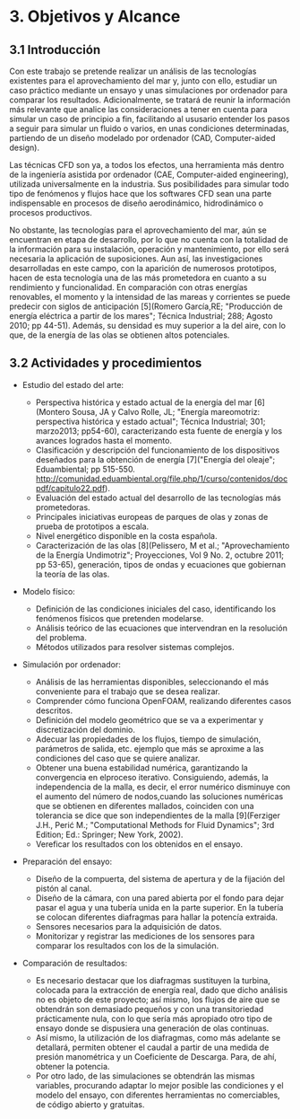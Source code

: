 # 3. Objetivos y Alcance

## 3.1 Introducción 

Con este trabajo se pretende realizar un análisis de las tecnologías existentes para el aprovechamiento del mar y, junto con ello, estudiar un caso práctico mediante un ensayo y unas simulaciones por ordenador para comparar los resultados. Adicionalmente, se tratará de reunir la información más relevante que analice las consideraciones a tener en cuenta para simular un caso de principio a fin, facilitando al ususario entender los pasos a seguir para simular un fluido o varios, en unas condiciones determinadas, partiendo de un diseño modelado por ordenador (CAD, Computer-aided design).

Las técnicas CFD son ya, a todos los efectos, una herramienta más dentro de la ingeniería asistida por ordenador (CAE, Computer-aided engineering), utilizada universalmente en la industria. Sus posibilidades para simular todo tipo de fenómenos y flujos hace que los softwares CFD sean una parte indispensable en procesos de diseño aerodinámico, hidrodinámico o procesos productivos.

No obstante, las tecnologías para el aprovechamiento del mar, aún se encuentran en etapa de desarrollo, por lo que no cuenta con la totalidad de la información para su instalación, operación y mantenimiento, por ello será necesaria la aplicación de suposiciones. Aun así, las investigaciones desarrolladas en este campo, con la aparición de numerosos prototipos, hacen de esta tecnología una de las más prometedora en cuanto a su rendimiento y funcionalidad. En comparación con otras energías renovables, el momento y la intensidad de las mareas y corrientes se puede predecir con siglos de anticipación [5](Romero García,RE; "Producción de energía eléctrica a partir de los mares"; Técnica Industrial; 288; Agosto 2010; pp 44-51). Además, su densidad es muy superior a la del aire, con lo que, de la energía de las olas se obtienen altos potenciales. 

## 3.2 Actividades y procedimientos

- Estudio del estado del arte:
  - Perspectiva histórica y estado actual de la energía del mar [6](Montero Sousa, JA y Calvo Rolle, JL; "Energía mareomotriz: perspectiva histórica y estado actual"; Técnica Industrial; 301; marzo2013; pp54-60), caracterizando esta fuente de energía y los avances logrados hasta el momento.
  - Clasificación y descripción del funcionamiento de los dispositivos deseñados para la obtención de energía [7]("Energía del oleaje"; Eduambiental; pp 515-550. http://comunidad.eduambiental.org/file.php/1/curso/contenidos/docpdf/capitulo22.pdf).
  - Evaluación del estado actual del desarrollo de las tecnologías más prometedoras.
  - Principales iniciativas europeas de parques de olas y zonas de prueba de prototipos a escala.
  - Nivel energético disponible en la costa española.
  - Caracterización de las olas [8](Pelissero, M et al.; "Aprovechamiento de la Energía Undimotriz"; Proyecciones, Vol 9 No. 2, octubre 2011; pp 53-65), generación, tipos de ondas y ecuaciones que gobiernan la teoría de las olas.

- Modelo físico:
  - Definición de las condiciones iniciales del caso, identificando los fenómenos físicos que pretenden modelarse.
  - Análisis teórico de las ecuaciones que intervendran en la resolución del problema.
  - Métodos utilizados para resolver sistemas complejos.

- Simulación por ordenador:
  - Análisis de las herramientas disponibles, seleccionando el más conveniente para el trabajo que se desea realizar.
  - Comprender cómo funciona OpenFOAM, realizando diferentes casos descritos.
  - Definición del modelo geométrico que se va a experimentar y discretización del dominio.
  - Adecuar las propiedades de los flujos, tiempo de simulación, parámetros de salida, etc. ejemplo que más se aproxime a las condiciones del caso que se quiere analizar.
  - Obtener una buena estabilidad numérica, garantizando la convergencia en elproceso iterativo. Consiguiendo, además, la independencia de la malla, es decir, el error numérico disminuye con el aumento del número de nodos,cuando las soluciones numéricas que se obtienen en diferentes mallados, coinciden con una tolerancia se dice que son independientes de la malla [9](Ferziger J.H., Perić M.; "Computational Methods for Fluid Dynamics"; 3rd Edition; Ed.: Springer; New York, 2002).
  - Vereficar los resultados con los obtenidos en el ensayo.

- Preparación del ensayo:
  - Diseño de la compuerta, del sistema de apertura y de la fijación del pistón al canal.
  - Diseño de la cámara, con una pared abierta por el fondo para dejar pasar el agua y una tubería unida en la parte superior. En la tubería se colocan diferentes diafragmas para hallar la potencía extraida. 
  - Sensores necesarios para la adquisición de datos.
  - Monitorizar y registrar las mediciones de los sensores para comparar los resultados con los de la simulación.

- Comparación de resultados:

  - Es necesario destacar que los diafragmas sustituyen la turbina, colocada para la extracción de energía real, dado que dicho análisis no es objeto de este proyecto; así mismo, los flujos de aire que se obtendrán son demasiado pequeños y con una transitoriedad prácticamente nula, con lo que sería más apropiado otro tipo de ensayo donde se dispusiera una generación de olas continuas. 
  - Así mismo, la utilización de los diafragmas, como más adelante se detallará, permiten obtener el caudal a partir de una medida de presión manométrica y un Coeficiente de Descarga. Para, de ahí, obtener la potencia.
  - Por otro lado, de las simulaciones se obtendrán las mismas variables, procurando adaptar lo mejor posible las condiciones y el modelo del ensayo, con diferentes herramientas no comerciables, de código abierto y gratuitas. 

  ​